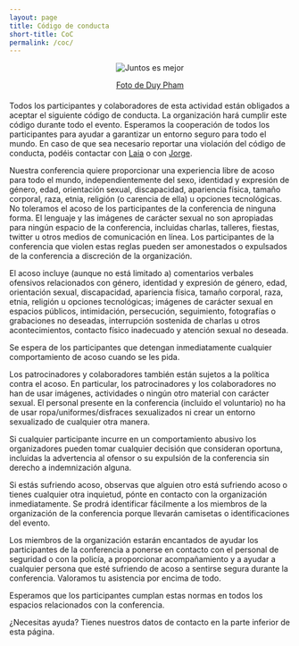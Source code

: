 ```yaml
---
layout: page
title: Código de conducta
short-title: CoC
permalink: /coc/
---
```


<div style="max-width:600px;text-align:center;margin:10px auto 20px;">
<img src="{%- link /assets/imgs/banners/duy-pham-704498-unsplash.jpg -%}" alt="Juntos es mejor">
<p class="caption">
<a style="" href="https://unsplash.com/@miinyuii?utm_medium=referral&amp;utm_campaign=photographer-credit&amp;utm_content=creditBadge" target="_blank" rel="noopener noreferrer" title="Download free do whatever you want high-resolution photos from Duy Pham">Foto de Duy Pham</a>
</p>
</div>

Todos los participantes y colaboradores de esta actividad están obligados a aceptar el siguiente código de conducta. La organización hará cumplir este código durante todo el evento. Esperamos la cooperación de todos los participantes para ayudar a garantizar un entorno seguro para todo el mundo. En caso de que sea necesario reportar una violación del código de conducta, podéis contactar con [Laia](llinares@geocamp.es) o con [Jorge](jsanz@geocamp.es).

Nuestra conferencia quiere proporcionar una experiencia libre de acoso para todo el mundo, independientemente del sexo, identidad y expresión de género, edad, orientación sexual, discapacidad, apariencia física, tamaño corporal, raza, etnia, religión (o carencia de ella) u opciones tecnológicas. No toleramos el acoso de los participantes de la conferencia de ninguna forma. El lenguaje y las imágenes de carácter sexual no son apropiadas para ningún espacio de la conferencia, incluidas charlas, talleres, fiestas, twitter u otros medios de comunicación en línea. Los participantes de la conferencia que violen estas reglas pueden ser amonestados o expulsados de la conferencia a discreción de la organización.

El acoso incluye (aunque no está limitado a) comentarios verbales ofensivos relacionados con género, identidad y expresión de género, edad, orientación sexual, discapacidad, apariencia física, tamaño corporal, raza, etnia, religión u opciones tecnológicas; imágenes de carácter sexual en espacios públicos, intimidación, persecución, seguimiento, fotografías o grabaciones no deseadas, interrupción sostenida de charlas u otros acontecimientos, contacto físico inadecuado y atención sexual no deseada.

Se espera de los participantes que detengan inmediatamente cualquier comportamiento de acoso cuando se les pida.

Los patrocinadores y colaboradores también están sujetos a la política contra el acoso. En particular, los patrocinadores y los colaboradores no han de usar imágenes, actividades o ningún otro material con carácter sexual. El personal presente en la conferencia (incluido el voluntario) no ha de usar ropa/uniformes/disfraces sexualizados ni crear un entorno sexualizado de cualquier otra manera.

Si cualquier participante incurre en un comportamiento abusivo los organizadores pueden tomar cualquier decisión que consideran oportuna, incluidas la advertencia al ofensor o su expulsión de la conferencia sin derecho a indemnización alguna.

Si estás sufriendo acoso, observas que alguien otro está sufriendo acoso o tienes cualquier otra inquietud, pónte en contacto con la organización inmediatamente. Se prodrá identificar fácilmente a los miembros de la organización de la conferencia porque llevarán camisetas o identificaciones del evento.

Los miembros de la organización estarán encantados de ayudar los participantes de la conferencia a ponerse en contacto con el personal de seguridad o con la policía, a proporcionar acompañamiento y a ayudar a cualquier persona que esté sufriendo de acoso a sentirse segura durante la conferencia. Valoramos tu asistencia por encima de todo.

Esperamos que los participantes cumplan estas normas en todos los espacios relacionados con la conferencia.

¿Necesitas ayuda? Tienes nuestros datos de contacto en la parte inferior de esta página.
